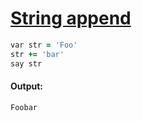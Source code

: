 [1]: http://rosettacode.org/wiki/String_append

# [String append][1]

```ruby
var str = 'Foo'
str += 'bar'
say str
```

#### Output:
```
Foobar
```
